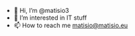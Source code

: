 - 👋 Hi, I’m @matisio3
- 👀 I’m interested in IT stuff
- 📫 How to reach me matisio@matisio.eu

<!---
matisio3/matisio3 is a ✨ special ✨ repository because its `README.md` (this file) appears on your GitHub profile.
You can click the Preview link to take a look at your changes.
--->
